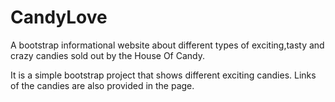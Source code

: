 # CandyLove
A bootstrap informational website about different types of exciting,tasty and crazy candies sold out by the House Of Candy.

It is a simple bootstrap  project that shows different exciting candies.
Links of the candies are also provided in the page.
